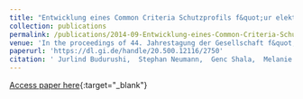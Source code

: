 ```yaml
---
title: "Entwicklung eines Common Criteria Schutzprofils f&quot;ur elektronische Wahlger&quot;ate mit Paper Audit Trail"
collection: publications
permalink: /publications/2014-09-Entwicklung-eines-Common-Criteria-Schutzprofils-fur-elektronische-Wahlgerate-mit-Paper-Audit-Trail
venue: 'In the proceedings of 44. Jahrestagung der Gesellschaft f&quot;ur Informatik, Big Data Komplexit&quot;at meistern'
paperurl: 'https://dl.gi.de/handle/20.500.12116/2750'
citation: ' Jurlind Budurushi,  Stephan Neumann,  Genc Shala,  Melanie Volkamer, &quot;Entwicklung eines Common Criteria Schutzprofils f&amp;quot;ur elektronische Wahlger&amp;quot;ate mit Paper Audit Trail.&quot; In the proceedings of 44. Jahrestagung der Gesellschaft f&amp;quot;ur Informatik, Big Data Komplexit&amp;quot;at meistern, 2014.'
---
```

[Access paper here](https://dl.gi.de/handle/20.500.12116/2750){:target="_blank"}
